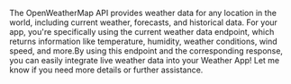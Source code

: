 The OpenWeatherMap API provides weather data for any location in the world, including current weather, forecasts, and historical data. For your app, you're specifically using the current weather data endpoint, which returns information like temperature, humidity, weather conditions, wind speed, and more.By using this endpoint and the corresponding response, you can easily integrate live weather data into your Weather App! Let me know if you need more details or further assistance.
